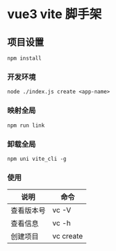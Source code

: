 # vue3 vite 脚手架

## 项目设置

```
npm install
```

### 开发环境

```
node ./index.js create <app-name>
```

### 映射全局

```
npm run link
```

### 卸载全局

```
npm uni vite_cli -g
```

### 使用

|说明|命令|
|-|-|
|查看版本号|vc -V|
|查看信息|vc -h|
|创建项目|vc create <app-name>|
